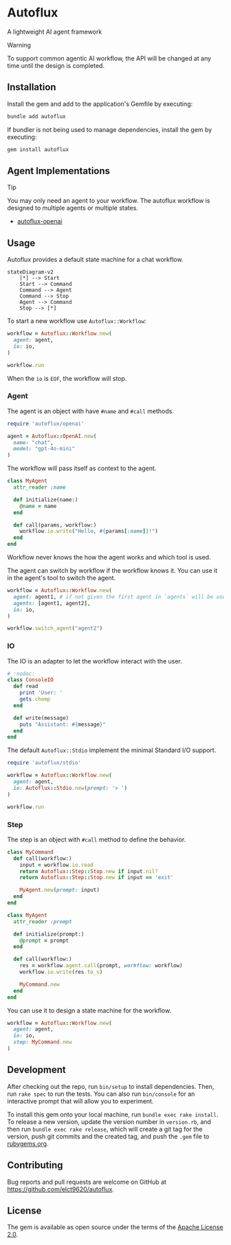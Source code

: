 Autoflux
===

A lightweight AI agent framework

> [!WARNING]
> To support common agentic AI workflow, the API will be changed at any time until the design is completed.

## Installation

Install the gem and add to the application's Gemfile by executing:

```bash
bundle add autoflux
```

If bundler is not being used to manage dependencies, install the gem by executing:

```bash
gem install autoflux
```

## Agent Implementations

> [!TIP]
> You may only need an agent to your workflow. The autoflux workflow is designed to multiple agents or multiple states.

* [autoflux-openai](https://github.com/elct9620/autoflux-openai)

## Usage

Autoflux provides a default state machine for a chat workflow.

```mermaid
stateDiagram-v2
    [*] --> Start
    Start --> Command
    Command --> Agent
    Command --> Stop
    Agent --> Command
    Stop --> [*]
```

To start a new workflow use `Autoflux::Workflow`:

```ruby
workflow = Autoflux::Workflow.new(
  agent: agent,
  io: io,
)

workflow.run
```

When the `io` is `EOF`, the workflow will stop.

### Agent

The agent is an object with have `#name` and `#call` methods.

```ruby
require 'autoflux/openai'

agent = Autoflux::OpenAI.new(
  name: "chat",
  model: "gpt-4o-mini"
)
```

The workflow will pass itself as context to the agent.

```ruby
class MyAgent
  attr_reader :name

  def initialize(name:)
    @name = name
  end

  def call(params, workflow:)
    workflow.io.write("Hello, #{params[:name]}!")
  end
end

```

Workflow never knows the how the agent works and which tool is used.

The agent can switch by workflow if the workflow knows it. You can use it in the agent's tool to switch the agent.

```ruby
workflow = Autoflux::Workflow.new(
  agent: agent1, # if not given the first agent in `agents` will be used
  agents: [agent1, agent2],
  io: io,
)

workflow.switch_agent("agent2")
```

### IO

The IO is an adapter to let the workflow interact with the user.

```ruby
# :nodoc:
class ConsoleIO
  def read
    print 'User: '
    gets.chomp
  end

  def write(message)
    puts "Assistant: #{message}"
  end
end
```

The default `Autoflux::Stdio` implement the minimal Standard I/O support.

```ruby
require 'autoflux/stdio'

workflow = Autoflux::Workflow.new(
  agent: agent,
  io: Autoflux::Stdio.new(prompt: '> ')
)

workflow.run
```

### Step

The step is an object with `#call` method to define the behavior.

```ruby
class MyCommand
  def call(workflow:)
    input = workflow.io.read
    return Autoflux::Step::Stop.new if input.nil?
    return Autoflux::Step::Stop.new if input == 'exit'

    MyAgent.new(prompt: input)
  end
end
```

```ruby
class MyAgent
  attr_reader :prompt

  def initialize(prompt:)
    @prompt = prompt
  end

  def call(workflow:)
    res = workflow.agent.call(prompt, workflow: workflow)
    workflow.io.write(res.to_s)

    MyCommand.new
  end
end
```
You can use it to design a state machine for the workflow.

```ruby
workflow = Autoflux::Workflow.new(
  agent: agent,
  io: io,
  step: MyCommand.new
)
```

## Development

After checking out the repo, run `bin/setup` to install dependencies. Then, run `rake spec` to run the tests. You can also run `bin/console` for an interactive prompt that will allow you to experiment.

To install this gem onto your local machine, run `bundle exec rake install`. To release a new version, update the version number in `version.rb`, and then run `bundle exec rake release`, which will create a git tag for the version, push git commits and the created tag, and push the `.gem` file to [rubygems.org](https://rubygems.org).

## Contributing

Bug reports and pull requests are welcome on GitHub at https://github.com/elct9620/autoflux.

## License

The gem is available as open source under the terms of the [Apache License 2.0](https://opensource.org/licenses/Apache-2.0).
